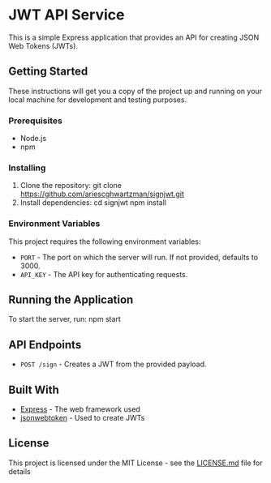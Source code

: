 # JWT API Service

This is a simple Express application that provides an API for creating JSON Web Tokens (JWTs).

## Getting Started

These instructions will get you a copy of the project up and running on your local machine for development and testing purposes.

### Prerequisites

- Node.js
- npm

### Installing

1. Clone the repository:
git clone https://github.com/ariescghwartzman/signjwt.git
2. Install dependencies:
cd signjwt npm install



### Environment Variables

This project requires the following environment variables:

- `PORT` - The port on which the server will run. If not provided, defaults to 3000.
- `API_KEY` - The API key for authenticating requests.

## Running the Application

To start the server, run:
npm start


## API Endpoints

- `POST /sign` - Creates a JWT from the provided payload.

## Built With

- [Express](https://expressjs.com/) - The web framework used
- [jsonwebtoken](https://www.npmjs.com/package/jsonwebtoken) - Used to create JWTs

## License

This project is licensed under the MIT License - see the [LICENSE.md](LICENSE.md) file for details
